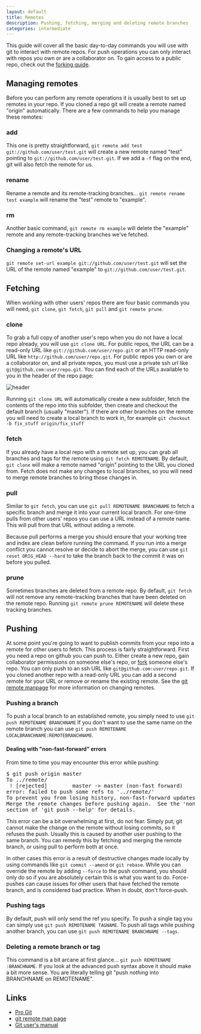 ```yaml
---
layout: default
title: Remotes
description: Pushing, fetching, merging and deleting remote branches
categories: intermediate
---
```


<p class="intro">This guide will cover all the basic day-to-day commands you will use with git to interact with remote repos.  For push operations you can only interact with repos you own or are a collaborator on.  To gain access to a public repo, check out the <a href="/forking">forking guide</a>.</p>

Managing remotes
----------------

Before you can perform any remote operations it is usually best to set up remotes in your repo.  If you cloned a repo git will create a remote named "origin" automatically.  There are a few commands to help you manage these remotes:

### add

This one is pretty straightforward, `git remote add test git://github.com/user/test.git` will create a new remote named "test" pointing to `git://github.com/user/test.git`.  If we add a `-f` flag on the end, git will also fetch the remote for us.

### rename

Rename a remote and its remote-tracking branches... `git remote rename test example` will rename the "test" remote to "example".

### rm

Another basic command, `git remote rm example` will delete the "example" remote and any remote-tracking branches we've fetched.

### Changing a remote's URL

`git remote set-url example git://github.com/user/test.git` will set the URL of the remote named "example" to `git://github.com/user/test.git`.

Fetching
--------

When working with other users' repos there are four basic commands you will need, `git clone`, `git fetch`, `git pull` and `git remote prune`.

### clone

To grab a full copy of another user's repo when you do not have a local repo already, you will use `git clone URL`.  For public repos, the URL can be a read-only URL like `git://github.com/user/repo.git` or an HTTP read-only URL like `http://github.com/user/repo.git`.  For public repos you own or are a collaborator on, and all private repos, you must use a private ssh url like `git@github.com:user/repo.git`.  You can find each of the URLs available to you in the header of the repo page:

![header](http://img.skitch.com/20100201-e6dmj54pgmw6wq7314jtbej31k.jpg)

Running `git clone URL` will automatically create a new subfolder, fetch the contents of the repo into this subfolder, then create and checkout the default branch (usually "master").  If there are other branches on the remote you will need to create a local branch to work in, for example `git checkout -b fix_stuff origin/fix_stuff`

### fetch

If you already have a local repo with a remote set up, you can grab all branches and tags for the remote using `git fetch REMOTENAME`.  By default, `git clone` will make a remote named "origin" pointing to the URL you cloned from.  Fetch does not make any changes to local branches, so you will need to merge remote branches to bring those changes in.

### pull

Similar to `git fetch`, you can use `git pull REMOTENAME BRANCHNAME` to fetch a specific branch and merge it into your current local branch.  For one-time pulls from other users' repos you can use a URL instead of a remote name.  This will pull from that URL without adding a remote.

Because pull performs a merge you should ensure that your working tree and index are clean before running the command.  If you run into a merge conflict you cannot resolve or decide to abort the merge, you can use `git reset ORIG_HEAD --hard` to take the branch back to the commit it was on before you pulled.

### prune

Sometimes branches are deleted from a remote repo.  By default, `git fetch` will not remove any remote-tracking branches that have been deleted on the remote repo.  Running `git remote prune REMOTENAME` will delete these tracking branches.

Pushing
-------

At some point you're going to want to publish commits from your repo into a remote for other users to fetch.  This process is fairly straightforward.  First you need a repo on github you can push to.  Either create a new repo, gain collaborator permissions on someone else's repo, or [fork](/forking) someone else's repo.  You can only push to an ssh URL like `git@github.com:user/repo.git`.  If you cloned another repo with a read-only URL you can add a second remote for your URL or remove or rename the existing remote.  See the [git remote manpage](http://www.kernel.org/pub/software/scm/git/docs/git-remote.html) for more information on changing remotes.

### Pushing a branch

To push a local branch to an established remote, you simply need to use `git push REMOTENAME BRANCHNAME`  If you don't want to use the same name on the remote branch you can use `git push REMOTENAME LOCALBRANCHNAME:REMOTEBRANCHNAME`.

#### Dealing with "non-fast-forward" errors

From time to time you may encounter this error while pushing:

<pre class="terminal">
$ git push origin master
To ../remote/
 ! [rejected]        master -> master (non-fast forward)
error: failed to push some refs to '../remote/'
To prevent you from losing history, non-fast-forward updates were rejected
Merge the remote changes before pushing again.  See the 'non-fast forward'
section of 'git push --help' for details.
</pre>

This error can be a bit overwhelming at first, do not fear.  Simply put, git cannot make the change on the remote without losing commits, so it refuses the push.  Usually this is caused by another user pushing to the same branch.  You can remedy this by fetching and merging the remote branch, or using pull to perform both at once.

In other cases this error is a result of destructive changes made locally by using commands like `git commit --amend` or `git rebase`.  While you can override the remote by adding `--force` to the push command, you should only do so if you are absolutely certain this is what you want to do.  Force-pushes can cause issues for other users that have fetched the remote branch, and is considered bad practice.  When in doubt, don't force-push.

### Pushing tags

By default, push will only send the ref you specify.  To push a single tag you can simply use `git push REMOTENAME TAGNAME`.  To push all tags while pushing another branch, you can use `git push REMOTENAME BRANCHNAME --tags`.

### Deleting a remote branch or tag

This command is a bit arcane at first glance... `git push REMOTENAME :BRANCHNAME`.  If you look at the advanced push syntax above it should make a bit more sense.  You are literally telling git "push _nothing_ into BRANCHNAME on REMOTENAME".

Links
-----

* [Pro Git](http://progit.org/book/ch2-5.html)
* [git remote man page](http://www.kernel.org/pub/software/scm/git/docs/git-remote.html)
* [Git user's manual](http://www.kernel.org/pub/software/scm/git/docs/user-manual.html#sharing-development)